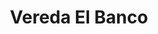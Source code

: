 ---
title: Vereda El Banco
nombre_comunidad: Vereda El Banco
municipio: Anorí
departamento: Antioquia
descripcion: >-
  Vereda con una JAC activa y presencia de varios liderazgos juveniles. En su
  mayoría, la vereda está compuesta por personas de la misma familia, Sus
  actividades económicas están basada en el café, y la minería sobre el río
  anorí. 
num_personas: 0
num_familias: 45
min_distancia_casco_urbano: 60
km_distancia_casco_urbano: 20
vias_acceso: >-
  Se puede acceder mediante carretera destapada, por lo que se aconseja llegar
  en 4*4 ya que el estado de la vía es regular y hay riesgos de derrumbe
infraestructura_comunitaria:
  - Instituciones educativas (IE)
  - Sede de COREDÍ
  - Espacios deportivos
notas_infraestructura_comunitaria: Cancha en estado regular.
liderazgo_comunidad:
  - Hay una JAC activa (60 personas)
  - ' conformada por comites de salud'
  - >2-
     deporte y trabajo.
    Presencia de liderazgos juveniles acompañados por COREDI (Corporación
    Educativa para el Desarrollo Integral)

    Se acostumbra la juntanza comunitaria
inclusion_diversidad_genero: |-
  No hay asociación de mujeres
  Hay un liderazgo muy significativo de los jóvenes en la vereda
comentarios_conectividad: >-
  Mala señal solo funciona con antena

  La JAC gestionó un proyecto con la gobernación de Antioquia que ya fue
  aprobado para un Aula digital 
punto_SOLE: Aula Digital
comentarios_punto_SOLE:
  - Aula Digital en COREDI.
ppales_actividades_economicas_vocacion_productiva:
  - Agricultura
  - Ganadería
  - Minería
  - Avicultura
  - Piscicultura
comentarios_ppales_actividades_economicas_vocacion_productiva: |-
  Agricultura (yuca, plátano, maíz, fríjol, café y huertos caseros)
  Minería (río Anorí)
  Avicultura (Pollos de engorde y gallinas ponedoras)
  Piscicultura (tres estanques en mal estado)
comunidad_sostenible_uso_suelo: null
org_con_proyeccion: []
servicios_publicos_comunidades_focalizadas: []
comunidades_focalizadas_educacion_infraestructura_educativa:
  - Insitución Educativa para básica primaria
  - Sede de COREDÍ
comunidades_focalizadas_practicas_organizativas:
  - Asambleas comunitarias
  - Espacios de esparcimiento
conectividad_minima: Regular
iniciativas_priorizadas:
  - Café
org_focalizada: []
riesgo: Medio
otros_programas_USAID:
  - 'No'
alianzas_colaboradores: []
posibilidad_iniciativas_conjuntas_aliados_2: []
actividades_ocio:
  - Fútbol
medios_comunicacion_narrativas_locales:
  - Anorí Stereo
  - Aspanor TV
  - Tele Antioquia
num_visitas_realizadas: 4
num_diagnosticos_rurales_participativos_realizados: 1
infraestructura_salud_atencion_psicosocial: []
notas_infraestructura_salud_atencion_psicosocial: null
num_visitas_predio: 16
url: /comunidad-focalizada/vereda-el-banco
layout: single
download_file: /reportes/vereda-el-banco.pdf

---